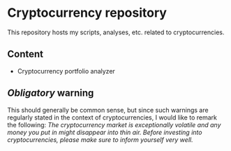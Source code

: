# Cryptocurrency repository

This repository hosts my scripts, analyses, etc. related to cryptocurrencies.

## Content

* Cryptocurrency portfolio analyzer

## *Obligatory* warning

This should generally be common sense, but since such warnings are regularly stated in the context of cryptocurrencies, I would like to remark the following: *The cryptocurrency market is exceptionally volatile and any money you put in might disappear into thin air. Before investing into cryptocurrencies, please make sure to inform yourself very well.*